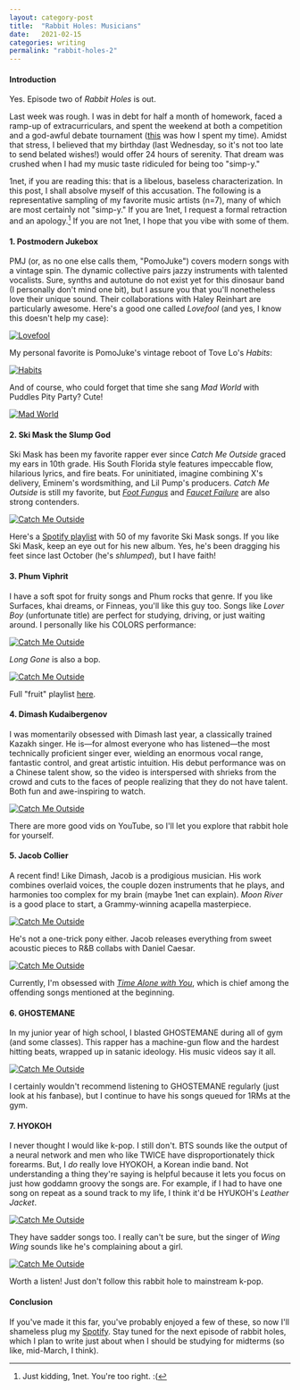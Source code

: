 ```yaml
---
layout: category-post
title:  "Rabbit Holes: Musicians"
date:   2021-02-15
categories: writing
permalink: "rabbit-holes-2"
---
```


#### Introduction

Yes. Episode two of *Rabbit Holes* is out.

Last week was rough. I was in debt for half a month of homework, faced a ramp-up of extracurriculars, and  spent the weekend at both a competition and a god-awful debate tournament ([this](http://localhost:4000/debate-thoughts-2) was how I spent my time). Amidst that stress, I believed that my birthday (last Wednesday, so it's not too late to send belated wishes!) would offer 24 hours of serenity. That dream was crushed when I had my music taste ridiculed for being too "simp-y."

1net, if you are reading this: that is a libelous, baseless characterization. In this post, I shall absolve myself of this accusation. The following is a representative sampling of my favorite music artists (n=7), many of which are most certainly not "simp-y." If you are 1net, I request a formal retraction and an apology.[^1] If you are not 1net, I hope that you vibe with some of them.

#### 1. Postmodern Jukebox

PMJ (or, as no one else calls them, "PomoJuke") covers modern songs with a vintage spin. The dynamic collective pairs jazzy instruments with talented vocalists. Sure, synths and autotune do not exist yet for this dinosaur band (I personally don't mind one bit), but I assure you that you'll nonetheless love their unique sound. Their collaborations with Haley Reinhart are particularly awesome. Here's a good one called *Lovefool* (and yes, I know this doesn't help my case):

[![Lovefool](http://img.youtube.com/vi/dXjZeCL0C9o/0.jpg)](https://www.youtube.com/watch?v=dXjZeCL0C9o)

My personal favorite is PomoJuke's vintage reboot of Tove Lo's *Habits*:

[![Habits](http://img.youtube.com/vi/7hHZnvjCbVw/0.jpg)](https://www.youtube.com/watch?v=7hHZnvjCbVw)

And of course, who could forget that time she sang *Mad World* with Puddles Pity Party? Cute!

[![Mad World](http://img.youtube.com/vi/aVevvbFNKiY/0.jpg)](https://www.youtube.com/watch?v=aVevvbFNKiY)

#### 2. Ski Mask the Slump God

Ski Mask has been my favorite rapper ever since *Catch Me Outside* graced my ears in 10th grade. His South Florida style features impeccable flow, hilarious lyrics, and fire beats. For uninitiated, imagine combining X's delivery, Eminem's wordsmithing, and Lil Pump's producers. *Catch Me Outside* is still my favorite, but [*Foot Fungus*](https://www.youtube.com/watch?v=7tOqUtSTF2w) and [*Faucet Failure*](https://www.youtube.com/watch?v=tbhxSeaiMiU) are also strong contenders.

[![Catch Me Outside](http://img.youtube.com/vi/JpIlnaAmiCg/0.jpg)](https://www.youtube.com/watch?v=JpIlnaAmiCg)

Here's a [Spotify playlist](https://open.spotify.com/playlist/1X0rtZlPCnusTNUgpedCUP?si=mghGjOOsRH6bye2EVVTReA) with 50 of my favorite Ski Mask songs. If you like Ski Mask, keep an eye out for his new album. Yes, he's been dragging his feet since last October (he's *shlumped*), but I have faith!

#### 3. Phum Viphrit

I have a soft spot for fruity songs and Phum rocks that genre. If you like Surfaces, khai dreams, or Finneas, you'll like this guy too. Songs like *Lover Boy* (unfortunate title) are perfect for studying, driving, or just waiting around. I personally like his COLORS performance:

[![Catch Me Outside](http://img.youtube.com/vi/epouRsx-maw/0.jpg)](https://www.youtube.com/watch?v=epouRsx-maw)

*Long Gone* is also a bop.

[![Catch Me Outside](http://img.youtube.com/vi/hTBPPSNGYi8/0.jpg)](https://www.youtube.com/watch?v=hTBPPSNGYi8)

Full "fruit" playlist [here](https://open.spotify.com/playlist/0AOI2nZlJmbniU3uCqWbQH?si=n8_XEDMgStisG_eebvbSCA).

#### 4. Dimash Kudaibergenov

I was momentarily obsessed with Dimash last year, a classically trained Kazakh singer. He is—for almost everyone who has listened—the most technically proficient singer ever, wielding an enormous vocal range, fantastic control, and great artistic intuition. His debut performance was on a Chinese talent show, so the video is interspersed with shrieks from the crowd and cuts to the faces of people realizing that they do not have talent. Both fun and awe-inspiring to watch.

[![Catch Me Outside](http://img.youtube.com/vi/JEz1qGS0T1Q/0.jpg)](https://www.youtube.com/watch?v=JEz1qGS0T1Q)

There are more good vids on YouTube, so I'll let you explore that rabbit hole for yourself.

#### 5. Jacob Collier

A recent find! Like Dimash, Jacob is a prodigious musician. His work combines overlaid voices, the couple dozen instruments that he plays, and harmonies too complex for my brain (maybe 1net can explain). *Moon River* is a good place to start, a Grammy-winning acapella masterpiece.

[![Catch Me Outside](http://img.youtube.com/vi/VPLCk-FTVvw/0.jpg)](https://www.youtube.com/watch?v=VPLCk-FTVvw)

He's not a one-trick pony either. Jacob releases everything from sweet acoustic pieces to R&B collabs with Daniel Caesar.

[![Catch Me Outside](http://img.youtube.com/vi/fD4rxj7-uO0/0.jpg)](https://www.youtube.com/watch?v=fD4rxj7-uO0)

Currently, I'm obsessed with [*Time Alone with You*](https://open.spotify.com/track/1iTiSQWPJNqthOMG8HG6gI?si=SAtT9bsTTsOIoKU4GMzPcQ), which is chief among the offending songs mentioned at the beginning. 

#### 6. GHOSTEMANE

In my junior year of high school, I blasted GHOSTEMANE during all of gym (and some classes). This rapper has a machine-gun flow and the hardest hitting beats, wrapped up in satanic ideology. His music videos say it all.

[![Catch Me Outside](http://img.youtube.com/vi/31j4DIpgY9U/0.jpg)](https://www.youtube.com/watch?v=31j4DIpgY9U)

I certainly wouldn't recommend listening to GHOSTEMANE regularly (just look at his fanbase), but I continue to have his songs queued for 1RMs at the gym.

#### 7. HYOKOH

I never thought I would like k-pop. I still don't. BTS sounds like the output of a neural network and men who like TWICE have disproportionately thick forearms. But, I *do* really love HYOKOH, a Korean indie band. Not understanding a thing they're saying is helpful because it lets you focus on just how goddamn groovy the songs are. For example, if I had to have one song on repeat as a sound track to my life, I think it'd be HYUKOH's *Leather Jacket*.

[![Catch Me Outside](http://img.youtube.com/vi/LzUETvviKtA/0.jpg)](https://www.youtube.com/watch?v=LzUETvviKtA)

They have sadder songs too. I really can't be sure, but the singer of *Wing Wing* sounds like he's complaining about a girl.

[![Catch Me Outside](http://img.youtube.com/vi/hr4GaRPX6cM/0.jpg)](https://www.youtube.com/watch?v=hr4GaRPX6cM)

Worth a listen! Just don't follow this rabbit hole to mainstream k-pop.

#### Conclusion

If you've made it this far, you've probably enjoyed a few of these, so now I'll shameless plug my [Spotify](https://open.spotify.com/user/22iudb2kthetd53nbhw6t5mni?si=Ql6ExO1kSxWnp1IlPx1TYg). Stay tuned for the next episode of rabbit holes, which I plan to write just about when I should be studying for midterms (so like, mid-March, I think).

[^1]: Just kidding, 1net. You're too right. :(